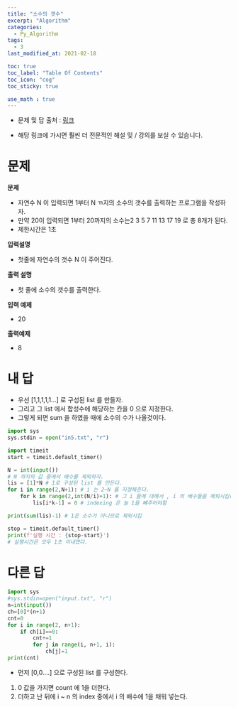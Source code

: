 ```yaml
---
title: "소수의 갯수"
excerpt: "Algorithm"
categories:
  - Py_Algorithm
tags:
  - 3
last_modified_at: 2021-02-18

toc: true
toc_label: "Table Of Contents"
toc_icon: "cog"
toc_sticky: true

use_math : true
---
```


- 문제 및 답 출처 : [링크](https://www.inflearn.com/course/%ED%8C%8C%EC%9D%B4%EC%8D%AC-%EC%95%8C%EA%B3%A0%EB%A6%AC%EC%A6%98-%EB%AC%B8%EC%A0%9C%ED%92%80%EC%9D%B4-%EC%BD%94%EB%94%A9%ED%85%8C%EC%8A%A4%ED%8A%B8/dashboard)

- 해당 링크에 가시면 훨씬 더 전문적인 해설 및 / 강의를 보실 수 있습니다. 

# 문제

**문제**  

- 자연수 N 이 입력되면 1부터 N ㄲ지의 소수의 갯수를 출력하는 프로그램을 작성하자.
- 만약 20이 입력되면 1부터 20까지의 소수는2 3 5 7 11 13 17 19 로 총 8개가 된다.
- 제한시간은 1초

**입력설명**

- 첫줄에 자연수의 갯수 N 이 주어진다.

**출력 설명**

- 첫 줄에 소수의 갯수를 출력한다.

**입력 예제**

- 20

**출력예제**

- 8



# 내 답

- 우선 [1,1,1,1,1...] 로 구성된 list 를 만들자.
- 그리고 그 list 에서 합성수에 해당하는 칸을 0 으로 지정한다.
- 그렇게 되면 sum 을 하였을 때에 소수의 수가 나올것이다.

```Python
import sys
sys.stdin = open("in5.txt", "r")

import timeit
start = timeit.default_timer()

N = int(input())
# N 까지의 값 중에서 배수를 제외하자.
lis = [1]*N # 1로 구성된 list 를 만든다.
for i in range(2,N+1): # i 는 2~N 를 지정해준다.
    for k in range(2,int(N/i)+1): # 그 i 들에 대해서 , i 의 배수들을 제외시킴(합성수임이 분명하므로!) 이때 N 이라는 index 를 넘지 않기 위해서 range 를 통해서 int(N/i)+1 의 제한을 두었다.
        lis[i*k-1] = 0 # indexing 은 늘 1을 뺴주어야함

print(sum(lis)-1) # 1은 소수가 아니므로 제외시킴

stop = timeit.default_timer()
print(f'실행 시간 : {stop-start}')
# 실행시간은 모두 1초 이내였다.
```



# 다른 답

```python
import sys
#sys.stdin=open("input.txt", "r")
n=int(input())
ch=[0]*(n+1)
cnt=0
for i in range(2, n+1):
    if ch[i]==0:
        cnt+=1
        for j in range(i, n+1, i):
            ch[j]=1
print(cnt)
```

- 먼저 [0,0....] 으로 구성된 list 를 구성한다.

1. 0 값을 가지면 count 에 1을 더한다.
2. 더하고 난 뒤에 i ~ n 의 index 중에서 i 의 배수에 1을 채워 넣는다.